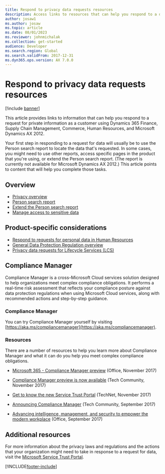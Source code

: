 ```yaml
---
title: Respond to privacy data requests resources
description: Access links to resources that can help you respond to a data rights request, including product-specific considerations.
author: josaw1
ms.author: josaw
ms.topic: article
ms.date: 08/01/2023
ms.reviewer: johnmichalak
ms.collection: get-started
audience: Developer
ms.search.region: Global
ms.search.validFrom: 2017-12-31
ms.dyn365.ops.version: AX 7.0.0
---
```


# Respond to privacy data requests resources

[!include [banner](../includes/banner.md)]

This article provides links to information that can help you respond to a request for private information as a customer using Dynamics 365 Finance, Supply Chain Management, Commerce, Human Resources, and Microsoft Dynamics AX 2012. 

Your first step in responding to a request for data will usually be to use the Person search report to locate the data that's requested. In some cases, you might need to use other reports, access specific pages in the product that you're using, or extend the Person search report. (The report is currently not available for Microsoft Dynamics AX 2012.) This article points to content that will help you complete those tasks.

## Overview

- [Privacy overview](privacy-guide.md)
- [Person search report](privacy-person-search-report.md)
- [Extend the Person search report](privacy-extend-person-search-report.md)
- [Manage access to sensitive data](privacy-auditing-sensitive-data.md)


## Product-specific considerations

- [Respond to requests for personal data in Human Resources](respond-dsr-request-talent.md)
- [General Data Protection Regulation overview](privacy-guide.md)
- [Privacy data requests for Lifecycle Services (LCS)](privacy-lcs.md)

## Compliance Manager
Compliance Manager is a cross–Microsoft Cloud services solution designed to help organizations meet complex compliance obligations. It performs a real-time risk assessment that reflects your compliance posture against data protection regulations when using Microsoft Cloud services, along with recommended actions and step-by-step guidance.

### Compliance Manager
You can try Compliance Manager yourself by visiting [https://aka.ms/compliancemanager](https://aka.ms/compliancemanager).

### Resources
There are a number of resources to help you learn more about Compliance Manager and what it can do you help you meet complex compliance obligations.

- [Microsoft 365 - Compliance Manager preview](https://blogs.office.com/2017/11/16/microsoft-365-helps-businesses-increase-trust-and-innovation-through-compliance-with-compliance-manager-preview/) (Office, November 2017)

- [Compliance Manager preview is now available](https://techcommunity.microsoft.com/t5/Security-Privacy-and-Compliance/Compliance-Manager-Preview-is-now-available/ba-p/124662) (Tech Community, November 2017)

- [Get to know the new Service Trust Portal](/archive/blogs/scottschnoll/get-to-know-the-new-service-trust-portal) (TechNet, November 2017) 

- [Announcing Compliance Manager](https://techcommunity.microsoft.com/t5/Security-Privacy-and-Compliance/Manage-Your-Compliance-from-One-Place-Announcing-Compliance/ba-p/106493) (Tech Community, September 2017)

- [Advancing intelligence, management, and security to empower the modern workplace](https://blogs.office.com/2017/09/25/advancing-intelligence-management-and-security-to-empower-the-modern-workplace/) (Office, September 2017)


## Additional resources

For more information about the privacy laws and regulations and the actions that your organization might need to take in response to a request for data, visit the [Microsoft Service Trust Portal](https://servicetrust.microsoft.com/ViewPage/TrustDocuments?command=Download&downloadType=Document&downloadId=77b002ad-06f7-4a9b-8493-e18e2cb0577f&docTab=6d000410-c9e9-11e7-9a91-892aae8839ad_FAQ%20and%20White%20Papers).


[!INCLUDE[footer-include](../../../includes/footer-banner.md)]
